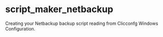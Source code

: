 # script_maker_netbackup
Creating your Netbackup backup script reading from Clicconfg Windows Configuration.
